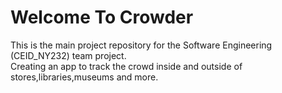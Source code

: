 # Welcome To Crowder
This is the main project repository for the Software Engineering (CEID_NΥ232) team project.  
Creating an app to track the crowd inside and outside of stores,libraries,museums and more.
